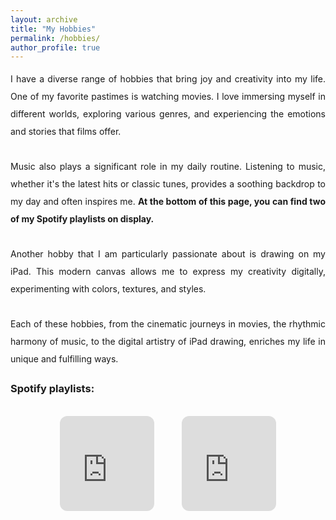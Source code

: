 ```yaml
---
layout: archive
title: "My Hobbies"
permalink: /hobbies/
author_profile: true
---
```

<div style="text-align: justify; line-height: 2;">
    I have a diverse range of hobbies that bring joy and creativity into my life. One of my favorite pastimes is watching movies. I love immersing myself in different worlds, exploring various genres, and experiencing the emotions and stories that films offer.<br><br>
    Music also plays a significant role in my daily routine. Listening to music, whether it's the latest hits or classic tunes, provides a soothing backdrop to my day and often inspires me. <b>At the bottom of this page, you can find two of my Spotify playlists on display.</b><br><br>
    Another hobby that I am particularly passionate about is drawing on my iPad. This modern canvas allows me to express my creativity digitally, experimenting with colors, textures, and styles.<br><br>
    Each of these hobbies, from the cinematic journeys in movies, the rhythmic harmony of music, to the digital artistry of iPad drawing, enriches my life in unique and fulfilling ways.
</div>

### Spotify playlists:
<br>

<div style="text-align:center;">
    <iframe style="border-radius:12px" src="https://open.spotify.com/embed/playlist/3NMQjVYnTiFIU5Xq0dYszr?utm_source=generator&theme=0" width="30%" height="152" frameBorder="0" allowfullscreen="" allow="autoplay; clipboard-write; encrypted-media; fullscreen; picture-in-picture" loading="lazy"></iframe>
    &nbsp; &nbsp; &nbsp; &nbsp; &nbsp;
    <iframe style="border-radius:12px" src="https://open.spotify.com/embed/playlist/3ohNmgRcLtoI7BtKvj5rg3?utm_source=generator&theme=0" width="30%" height="152" frameBorder="0" allowfullscreen="" allow="autoplay; clipboard-write; encrypted-media; fullscreen; picture-in-picture" loading="lazy"></iframe>
</div>

